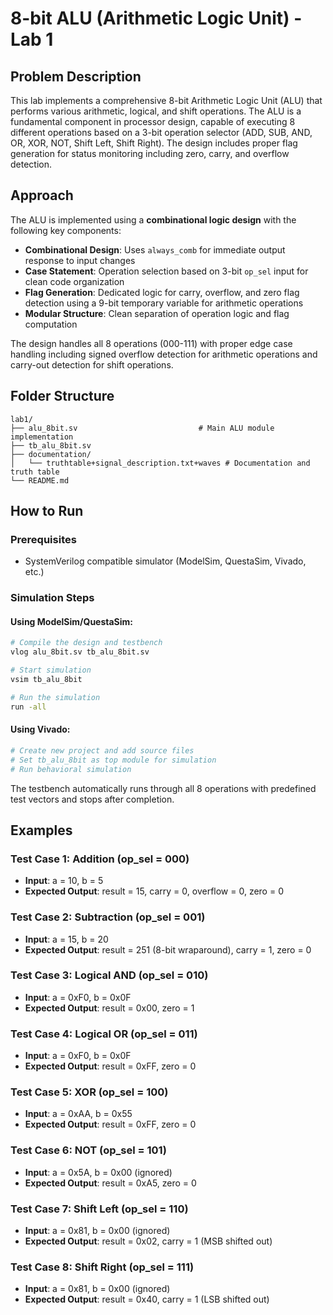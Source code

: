 # 8-bit ALU (Arithmetic Logic Unit) - Lab 1

## Problem Description

This lab implements a comprehensive 8-bit Arithmetic Logic Unit (ALU) that performs various arithmetic, logical, and shift operations. The ALU is a fundamental component in processor design, capable of executing 8 different operations based on a 3-bit operation selector (ADD, SUB, AND, OR, XOR, NOT, Shift Left, Shift Right). The design includes proper flag generation for status monitoring including zero, carry, and overflow detection.

## Approach

The ALU is implemented using a **combinational logic design** with the following key components:

- **Combinational Design**: Uses `always_comb` for immediate output response to input changes
- **Case Statement**: Operation selection based on 3-bit `op_sel` input for clean code organization
- **Flag Generation**: Dedicated logic for carry, overflow, and zero flag detection using a 9-bit temporary variable for arithmetic operations
- **Modular Structure**: Clean separation of operation logic and flag computation

The design handles all 8 operations (000-111) with proper edge case handling including signed overflow detection for arithmetic operations and carry-out detection for shift operations.

## Folder Structure

```
lab1/
├── alu_8bit.sv                           # Main ALU module implementation
├── tb_alu_8bit.sv                        
├── documentation/
│   └── truthtable+signal_description.txt+waves # Documentation and truth table
└── README.md                             
```

## How to Run

### Prerequisites
- SystemVerilog compatible simulator (ModelSim, QuestaSim, Vivado, etc.)

### Simulation Steps

#### Using ModelSim/QuestaSim:
```bash
# Compile the design and testbench
vlog alu_8bit.sv tb_alu_8bit.sv

# Start simulation
vsim tb_alu_8bit

# Run the simulation
run -all
```

#### Using Vivado:
```bash
# Create new project and add source files
# Set tb_alu_8bit as top module for simulation
# Run behavioral simulation
```

The testbench automatically runs through all 8 operations with predefined test vectors and stops after completion.

## Examples

### Test Case 1: Addition (op_sel = 000)
- **Input**: a = 10, b = 5
- **Expected Output**: result = 15, carry = 0, overflow = 0, zero = 0

### Test Case 2: Subtraction (op_sel = 001)  
- **Input**: a = 15, b = 20
- **Expected Output**: result = 251 (8-bit wraparound), carry = 1, zero = 0

### Test Case 3: Logical AND (op_sel = 010)
- **Input**: a = 0xF0, b = 0x0F
- **Expected Output**: result = 0x00, zero = 1

### Test Case 4: Logical OR (op_sel = 011)
- **Input**: a = 0xF0, b = 0x0F
- **Expected Output**: result = 0xFF, zero = 0

### Test Case 5: XOR (op_sel = 100)
- **Input**: a = 0xAA, b = 0x55
- **Expected Output**: result = 0xFF, zero = 0

### Test Case 6: NOT (op_sel = 101)
- **Input**: a = 0x5A, b = 0x00 (ignored)
- **Expected Output**: result = 0xA5, zero = 0

### Test Case 7: Shift Left (op_sel = 110)
- **Input**: a = 0x81, b = 0x00 (ignored)
- **Expected Output**: result = 0x02, carry = 1 (MSB shifted out)

### Test Case 8: Shift Right (op_sel = 111)
- **Input**: a = 0x81, b = 0x00 (ignored)
- **Expected Output**: result = 0x40, carry = 1 (LSB shifted out)